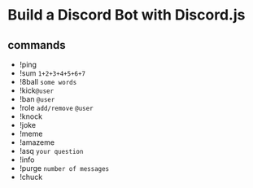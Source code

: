 # Build a Discord Bot with Discord.js

## commands

- !ping
- !sum `1+2+3+4+5+6+7`
- !8ball `some words`
- !kick`@user`
- !ban `@user`
- !role `add/remove` `@user`
- !knock
- !joke
- !meme
- !amazeme
- !asq `your question`
- !info
- !purge `number of messages`
- !chuck

